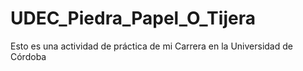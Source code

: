 # UDEC_Piedra_Papel_O_Tijera

Esto es una actividad de práctica de mi Carrera en la Universidad de Córdoba